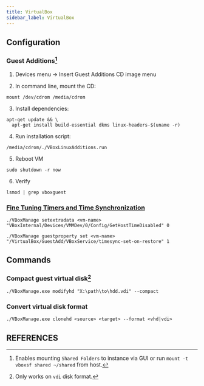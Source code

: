 ```yaml
---
title: VirtualBox
sidebar_label: VirtualBox
---
```


## Configuration

### Guest Additions[^1]

1. Devices menu -> Insert Guest Additions CD image menu

2. In command line, mount the CD:

```shell
mount /dev/cdrom /media/cdrom
```

3. Install dependencies:

```
apt-get update && \
  apt-get install build-essential dkms linux-headers-$(uname -r)
```

4. Run installation script:

```shell
/media/cdrom/./VBoxLinuxAdditions.run
```

5. Reboot VM

```shell
sudo shutdown -r now
```

6. Verify

```shell
lsmod | grep vboxguest
```

### [Fine Tuning Timers and Time Synchronization][fine-tune-timers]

```shell
./VBoxManage setextradata <vm-name> "VBoxInternal/Devices/VMMDev/0/Config/GetHostTimeDisabled" 0

./VBoxManage guestproperty set <vm-name> "/VirtualBox/GuestAdd/VBoxService/timesync-set-on-restore" 1
```

## Commands

### Compact guest virtual disk[^2]

```shell
./VBoxManage.exe modifyhd "X:\path\to\hdd.vdi" --compact
```

### Convert virtual disk format

```shell
./VBoxManage.exe clonehd <source> <target> --format <vhd|vdi>
```

## REFERENCES

[^1]: Enables mounting `Shared Folders` to instance via GUI or run `mount -t vboxsf shared ~/shared` from host.
[^2]: Only works on `vdi` disk format.

[fine-tune-timers]: https://docs.oracle.com/en/virtualization/virtualbox/6.0/admin/fine-tune-timers.html "Oracle documentation"
